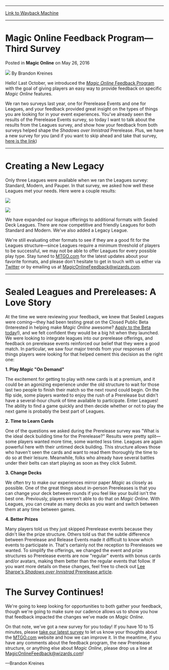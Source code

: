 
---
[Link to Wayback Machine](https://web.archive.org/web/20160529061724/http://magic.wizards.com/en/MTGO/articles/archive/magic-online/feedback-program%E2%80%94third-survey-2016-05-26)

[_metadata_:author]:- "Brandon Kreines"
[_metadata_:description]:- "Hello! Last October, we introduced the Magic Online Feedback Program with the goal of giving players an easy way to provide feedback on specific Magic Online features."
[_metadata_:generator]:- "Drupal 7 (http://drupal.org)"
[_metadata_:node]:- "1024651"
[_metadata_:publish_date]:- "2016-05-26"
[_metadata_:source]:- "div-main-content"
[_metadata_:title]:- "Magic Online Feedback Program—Third Survey"
[_metadata_:wayback_capture_timestamp]:- "2016-05-29 06:17:24"
[_metadata_:wayback_raw_url]:- "https://web.archive.org/web/20160529061724id_/http://magic.wizards.com/en/MTGO/articles/archive/magic-online/feedback-program%E2%80%94third-survey-2016-05-26"
[_metadata_:wayback_url]:- "http://magic.wizards.com/en/MTGO/articles/archive/magic-online/feedback-program%E2%80%94third-survey-2016-05-26"
---


Magic Online Feedback Program—Third Survey
==========================================



 Posted in **Magic Online**
 on May 26, 2016 






![](http://magic.wizards.com/sites/mtg/files/styles/auth_small/public/images/person/BK%20Picture.jpg?itok=PC_Xzl1X)
By Brandon Kreines











Hello! Last October, we introduced the [*Magic Online* Feedback Program](http://magic.wizards.com/en/MTGO/articles/archive/magic-online/introducing-magic-online-feedback-program-2015-10-05) with the goal of giving players an easy way to provide feedback on specific *Magic Online* features.


We ran two surveys last year, one for Prerelease Events and one for Leagues, and your feedback provided great insight on the types of things you are looking for in your event experiences. You've already seen the results of the Prerelease Events survey, so today I want to talk about the results from the Leagues survey, and show how your feedback from both surveys helped shape the *Shadows over Innistrad* Prerelease. Plus, we have a new survey for you (and if you want to skip ahead and take that survey, [here is the link](http://www.surveygizmo.com/s3/2784149/MTGO-com-Survey))




---

Creating a New Legacy
=====================


Only three Leagues were available when we ran the Leagues survey: Standard, Modern, and Pauper. In that survey, we asked how well these Leagues met your needs. Here were a couple results:


![](https://media.wizards.com/2016/mtgo/survey_article_img_1.png)


![](https://media.wizards.com/2016/mtgo/survey_article_img_2.png)


We have expanded our league offerings to additional formats with Sealed Deck Leagues. There are now competitive and friendly Leagues for both Standard and Modern. We've also added a Legacy League.


We're still evaluating other formats to see if they are a good fit for the Leagues structure—since Leagues require a minimum threshold of players to be successful, we may not be able to offer Leagues for every possible play type. Stay tuned to [MTGO.com](http://magic.wizards.com/en/content/magic-online-products-game-info) for the latest updates about your favorite formats, and please don't hesitate to get in touch with us either via [Twitter](https://twitter.com/MagicOnline) or by emailing us at [MagicOnlineFeedback@wizards.com](mailto:MagicOnlineFeedback@wizards.com).




---

Sealed Leagues and Prereleases: A Love Story
============================================


At the time we were reviewing your feedback, we knew that Sealed Leagues were coming—they had been testing great on the Closed Public Beta (Interested in helping make *Magic Online* awesome? [Apply to the Beta today](http://wizards.custhelp.com/app/answers/detail/a_id/2265/~/magic-online-closed-beta-requirements)!), and we felt confident they would be a big hit when they launched. We were looking to integrate leagues into our prerelease offerings, and feedback on prerelease events reinforced our belief that they were a good match. In particular, we saw four major trends from your responses of things players were looking for that helped cement this decision as the right one:


**1. Play *Magic* "On Demand"**


The excitement for getting to play with new cards is at a premium, and it could be an agonizing experience under the old structure to wait for those last two people to finish their match so the next round could begin. On the flip side, some players wanted to enjoy the rush of a Prerelease but didn't have a several-hour chunk of time available to participate. Enter Leagues! The ability to find a game quickly and then decide whether or not to play the next game is probably the best part of Leagues.


**2. Time to Learn Cards**


One of the questions we asked during the Prerelease survey was "What is the ideal deck building time for the Prerelease?" Results were pretty split—some players wanted more time, some wanted less time. Leagues are again powerful here with their untimed deck building. This structure allows those who haven't seen the cards and want to read them thoroughly the time to do so at their leisure. Meanwhile, folks who already have several battles under their belts can start playing as soon as they click Submit.


**3. Change Decks**


We often try to make our experiences mirror paper *Magic* as closely as possible. One of the great things about in-person Prereleases is that you can change your deck between rounds if you feel like your build isn't the best one. Previously, players weren't able to do that on *Magic Online*. With Leagues, you can create as many decks as you want and switch between them at any time between games.


**4. Better Prizes**


Many players told us they just skipped Prerelease events because they didn't like the prize structure. Others told us that the subtle difference between Prerelease and Release Events made it difficult to know which events to participate in. That's certainly not the reception to Prereleases we wanted. To simplify the offerings, we changed the event and prize structures so Prerelease events are now "regular" events with bonus cards and/or avatars, making them better than the regular events that follow. If you want more details on these changes, feel free to check out [Lee Sharpe's *Shadows over Innistrad* Prerelease article](http://magic.wizards.com/en/articles/archive/magic-digital/magic-online-prereleases-reimagined-2016-03-29).


The Survey Continues!
=====================


We're going to keep looking for opportunities to both gather your feedback, though we're going to make sure our cadence allows us to show you how that feedback impacted the changes we've made on *Magic Online*.


On that note, we've got a new survey for you today! If you have 10 to 15 minutes, please [take our latest survey](http://www.surveygizmo.com/s3/2784149/MTGO-com-Survey) to let us know your thoughts about the [MTGO.com](http://magic.wizards.com/en/content/magic-online-products-game-info) website and how we can improve it. In the meantime, if you have any comments about the feedback program, the new Prerelease structure, or anything else about *Magic Online*, please drop us a line at [MagicOnlineFeedback@wizards.com](mailto:MagicOnlineFeedback@wizards.com)!


—Brandon Kreines







